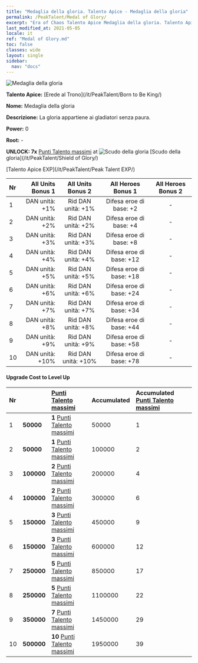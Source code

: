 ```yaml
---
title: "Medaglia della gloria. Talento Apice - Medaglia della gloria"
permalink: /PeakTalent/Medal of Glory/
excerpt: "Era of Chaos Talento Apice Medaglia della gloria. Talento Apice Medaglia della gloria. Medaglia della gloria"
last_modified_at: 2021-05-05
locale: it
ref: "Medal of Glory.md"
toc: false
classes: wide
layout: single
sidebar:
  nav: "docs"
---
```


  ![Medaglia della gloria](/images/pt/talent_4203.png)

  **Talento Apice:** [Erede al Trono](/it/PeakTalent/Born to Be King/)

  **Nome:** Medaglia della gloria

  **Descrizione:** La gloria appartiene ai gladiatori senza paura.

  **Power:** 0

  **Root:** -

  **UNLOCK: 7x** [Punti Talento massimi](/ItemsIT/con_934/) at ![Scudo della gloria](/images/pt/talent_4202.png) [Scudo della gloria](/it/PeakTalent/Shield of Glory/)

  [Talento Apice EXP](/it/PeakTalent/Peak Talent EXP/)

  | Nr | All Units Bonus 1 | All Units Bonus 2 | All Heroes Bonus 1 | All Heroes Bonus 2 |
  |:---|--------------:|:-------------:|:-------------:|:-------------:|
  | 1 | DAN unità: +1% | Rid DAN unità: +1% | Difesa eroe di base: +2 | - |
  | 2 | DAN unità: +2% | Rid DAN unità: +2% | Difesa eroe di base: +4 | - |
  | 3 | DAN unità: +3% | Rid DAN unità: +3% | Difesa eroe di base: +8 | - |
  | 4 | DAN unità: +4% | Rid DAN unità: +4% | Difesa eroe di base: +12 | - |
  | 5 | DAN unità: +5% | Rid DAN unità: +5% | Difesa eroe di base: +18 | - |
  | 6 | DAN unità: +6% | Rid DAN unità: +6% | Difesa eroe di base: +24 | - |
  | 7 | DAN unità: +7% | Rid DAN unità: +7% | Difesa eroe di base: +34 | - |
  | 8 | DAN unità: +8% | Rid DAN unità: +8% | Difesa eroe di base: +44 | - |
  | 9 | DAN unità: +9% | Rid DAN unità: +9% | Difesa eroe di base: +58 | - |
  | 10 | DAN unità: +10% | Rid DAN unità: +10% | Difesa eroe di base: +78 | - |


#### Upgrade Cost to Level Up

  | Nr | <i class="fas fa-coins"/> | [Punti Talento massimi](/ItemsIT/con_934/) | Accumulated <i class="fas fa-coins"/> | Accumulated [Punti Talento massimi](/ItemsIT/con_934/) |
  |:---|:--------------|:-------------|:-------------|:-------------|
  | 1 | **50000** | **1** [Punti Talento massimi](/ItemsIT/con_934/) | 50000 | 1 |
  | 2 | **50000** | **1** [Punti Talento massimi](/ItemsIT/con_934/) | 100000 | 2 |
  | 3 | **100000** | **2** [Punti Talento massimi](/ItemsIT/con_934/) | 200000 | 4 |
  | 4 | **100000** | **2** [Punti Talento massimi](/ItemsIT/con_934/) | 300000 | 6 |
  | 5 | **150000** | **3** [Punti Talento massimi](/ItemsIT/con_934/) | 450000 | 9 |
  | 6 | **150000** | **3** [Punti Talento massimi](/ItemsIT/con_934/) | 600000 | 12 |
  | 7 | **250000** | **5** [Punti Talento massimi](/ItemsIT/con_934/) | 850000 | 17 |
  | 8 | **250000** | **5** [Punti Talento massimi](/ItemsIT/con_934/) | 1100000 | 22 |
  | 9 | **350000** | **7** [Punti Talento massimi](/ItemsIT/con_934/) | 1450000 | 29 |
  | 10 | **500000** | **10** [Punti Talento massimi](/ItemsIT/con_934/) | 1950000 | 39 |
